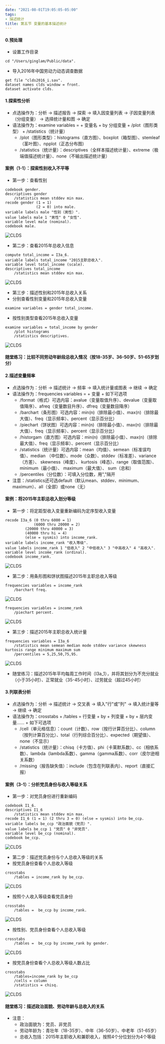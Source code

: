 ```yaml
---
date: "2021-08-01T19:05:05-05:00"
tags:
- 描述统计
title: 第五节 变量的基本描述统计
---
```


#### 0.预处理
* 设置工作目录
```
cd "/Users/ginglam/Public/data".
```
* 导入2016年中国劳动力动态调查数据
```
get file "clds2016_i.sav".
dataset names clds window = front.
dataset activate clds.
```

#### 1.探索性分析
* 点选操作为：分析 -> 描述报告 -> 探索 -> 填入因变量列表 -> 子因变量列表（分组变量） -> 选择统计量和图 -> 确定
* 语法操作为：examine variables =  + 变量名 + by 分组变量 + /plot（图形类型） + /statistics（统计量）
	* /plot（图形类型）：histograms（直方图）、boxplot（箱型图）、stemleaf（茎叶图）、npplot（正态分布图）
	* /statistics（统计量）：descriptives（全样本描述统计量）、extreme（极端值描述统计量）、none（不输出描述统计量）

#### 案例（1-1）：探索性别收入不平等
* 第一步：查看性别
```
codebook gender.
descriptives gender
	/statistics mean stddev min max.
recode gender (1 = 1)
              (2 = 0) into male.
variable labels male "性别（男性）".
value labels male 1 "男性" 0 "女性".
variable level male (nominal).
codebook male.
```

![CLDS](https://stat4soc.netlify.app/images/5.1.png)

* 第二步：查看2015年总收入信息
```
compute total_income = I3a_6.
variable labels total_income "2015主职总收入".
variable level total_income (scale).
descriptives total_income
	/statistics mean stddev min max.
```

![CLDS](https://stat4soc.netlify.app/images/5.2.png)

* 第三步：描述性别和2015年总收入关系
* 分别查看性别变量和2015年总收入变量
```
examine variables = gender total_income.
```
* 按性别类型查看2015年总收入变量
```
examine variables = total_income by gender
	/plot histograms  
	/statistics descriptives.
```

![CLDS](https://stat4soc.netlify.app/images/5.3.png)

#### 随堂练习：比较不同劳动年龄段总收入情况（按18-35岁、36-50岁、51-65岁划分）


#### 2.描述变量频率
* 点选操作为：分析 -> 描述统计 -> 频率 -> 填入统计量或图表 -> 继续 -> 确定
* 语法操作为：frequencies variables = + 变量 + 如下可选项
	* /format（格式）可选内容：avalue（变量取值升序）、devalue（变量取值降序）、afreq（变量数目升序）、dfreq（变量数目降序）
	* /barchart（条形图）可选内容：min(n)（排除最小值）、max(n)（排除最大值）、freq（显示频率）、percent（显示百分比）
	* /piechart（饼状图）可选内容：min(n)（排除最小值）、max(n)（排除最大值）、freq（显示频率）、percent（显示百分比）
	* /historgam（直方图）可选内容：min(n)（排除最小值）、max(n)（排除最大值）、freq（显示频率）、percent（显示百分比）
	* /statistics（统计量）可选内容：mean（均值）、semean（标准误均值）、median （中位数）、mode（众数）、stddev（标准差）、variance（方差）、 skewness（峰度）、 kurtosis（峰态）、range（取值范围）、 minimum（最小值）、 maximum（最大值）、 sum（总和）
	* /percentiles（分位数）：可填入分位数，用","隔开
* 注意：/statistics还可选default（默认mean、stddev、minimum、maximum）、all（全部）或none（无）

#### 案例：将2015年主职总收入划分等级
* 第一步：将定距型收入变量重新编码为定序型收入变量
```
recode I3a_6 (0 thru 6000 = 1)
             (6000 thru 20000 = 2)
	     (20000 thru 40000 = 3)
	     (40000 thru hi = 4) 
	     (else = sysmis) into income_rank.
variable labels income_rank "收入等级".
value labels income_rank 1 "低收入" 2 "中低收入" 3 "中高收入" 4 "高收入".
variable level income_rank (ordinal).
codebook income_rank.
```

![CLDS](https://stat4soc.netlify.app/images/5.4.png)

* 第二步：用条形图和饼状图描述2015年主职总收入等级
```
frequencies variables = income_rank
	/barchart freq.
```

![CLDS](https://stat4soc.netlify.app/images/5.5.png)

```
frequencies variables = income_rank
	/piechart percent.
```

![CLDS](https://stat4soc.netlify.app/images/5.6.png)

* 第三步：描述2015年主职总收入统计量
```
frequencies variables = I3a_6
	/statistics mean semean median mode stddev variance skewness kurtosis range minimum maximum sum
	/percentiles = 5,25,50,75,95.
```

![CLDS](https://stat4soc.netlify.app/images/5.7.png)

* 随堂练习：描述2015年平均每周工作时间（I3a_1），并将其划分为不充分就业（小于35小时）、正常就业（35-45小时）、过劳就业（超过45小时）


#### 3.列联表分析
* 点选操作为：分析 -> 描述统计 -> 交叉表 -> 填入"行"或"列" -> 填入统计量等 -> 继续 -> 确定
* 语法操作为：crosstabs + /tables = 行变量 + by + 列变量 + by + 层内变量…… + 如下可选项 
	* /cell（单元格信息）：count（计数）、row（按行计算百分比）、column（按列计算百分比）、total（行列综合百分比）、expected（期望值）、none（不显示）
	* /statistics（统计量）：chisq（卡方值）、phi（卡莱默系数）、cc（相依系数）、lambda（lambda系数）、gamma（gamma系数）、corr（皮尔逊相关系数）
	* /missing（报告缺失值）：include（包含在列联表内）、report（直接汇报）

#### 案例（3-1）：分析党员身份与收入等级关系
* 第一步：对党员身份进行重新编码
```
codebook I1_6.
descriptives I1_6
	/statistics mean stddev min max.
recode I1_6 (1 = 1) (2 thru 3 = 0) (else = sysmis) into be_ccp.
variable labels be_ccp "政治面貌（党员）".
value labels be_ccp 1 "党员" 0 "非党员".
variable level be_ccp (nominal).
codebook be_ccp.
```

![CLDS](https://stat4soc.netlify.app/images/5.8.png)

* 第二步：描述党员身份与个人总收入等级的关系
* 按党员身份查看个人总收入等级
```
crosstabs
	/tables = income_rank by be_ccp.
```

![CLDS](https://stat4soc.netlify.app/images/5.9.png)

* 按照个人收入等级查看党员身份
```
crosstabs
	/tables =  be_ccp by income_rank.
```

![CLDS](https://stat4soc.netlify.app/images/5.10.png)

* 按性别、党员身份查看个人总收入等级
```
crosstabs
	/tables =  be_ccp by income_rank by gender.
```	

![CLDS](https://stat4soc.netlify.app/images/5.11.png)


* 按党员身份查看个人总收入等级人数占比
```
crosstabs 
	/tables=income_rank by be_ccp 
	/cells = column
	/statistics = chisq.
```

![CLDS](https://stat4soc.netlify.app/images/5.12.png)


#### 随堂练习：描述政治面貌、劳动年龄与总收入的关系
* 注意：
	* 政治面貌为：党员、非党员
	* 劳动年龄为：青壮年（18-35岁）、中年（36-50岁）、中老年（51-65岁）
	* 总收入包括：2015年主职收入和兼职收入，按照4个分位划分为4个等级
